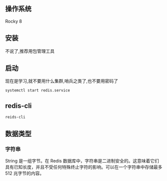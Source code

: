 ## 操作系统
Rocky 8
## 安装
不说了,推荐用包管理工具
## 启动
现在是学习,就不要用什么集群,哨兵之类了,也不要用密码了
```console
systemctl start redis.service
```
## redis-cli
```console
reids-cli
```

## 数据类型
### 字符串
String 是一组字节。在 Redis 数据库中，字符串是二进制安全的。这意味着它们具有已知长度，并且不受任何特殊终止字符的影响。可以在一个字符串中存储最多 512 兆字节的内容。

